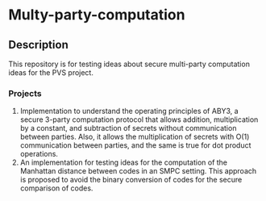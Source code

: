 # Multy-party-computation
## Description
This repository is for testing ideas about secure multi-party computation ideas for the PVS project. 

### Projects
1. Implementation to understand the operating principles of ABY3, a secure 3-party computation protocol that allows addition, multiplication by a constant, and subtraction of secrets without communication between parties. Also, it allows the multiplication of secrets with O(1) communication between parties, and the same is true for dot product operations.
2. An implementation for testing ideas for the computation of the Manhattan distance between codes in an SMPC setting. This approach is proposed to avoid the binary conversion of codes for the secure comparison of codes.
